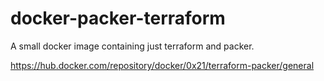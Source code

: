 # docker-packer-terraform
A small docker image containing just terraform and packer.

https://hub.docker.com/repository/docker/0x21/terraform-packer/general
